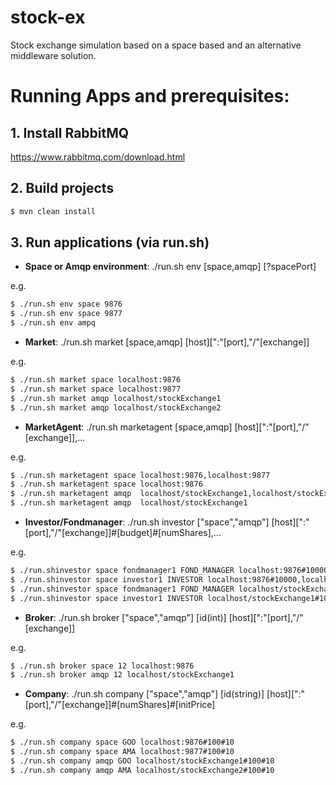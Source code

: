 # stock-ex
Stock exchange simulation based on a space based and an alternative middleware solution.

# Running Apps and prerequisites:

## 1. Install RabbitMQ
https://www.rabbitmq.com/download.html

<!--## 2. Run RabbitMQ Broker
```sh 
$ rabbitmq-server
```-->

## 2. Build projects
```sh 
$ mvn clean install
```
<!--## 4. Run space server:
```sh
$ java -cp java -cp [project-root]/Server/mozartspaces-dist-2.3-SNAPSHOT-r14098-all-with-dependencies.jar:Domain/target/domain-1.0-SNAPSHOT.jar org.mozartspaces.core.Server
```
## 5. Run applications (via java -jar)
```sh
java -jar [project-root]/[application-dir]/target/[application]-1.0-SNAPSHOT.jar --spring.profiles.active=[amqp,space] --[additional_arg]=[value]
```
* **Market**: [application-dir] = Market, [application] = market

e.g. 
```sh
$ java -jar Market/target/market-1.0-SNAPSHOT.jar --spring.profiles.active=space
```
*  **MarketAgent**: [application-dir] = MarketAgent, [application] = marketagent

e.g. 
```sh
$ java -jar MarketAgent/target/marketagent-1.0-SNAPSHOT.jar --spring.profiles.active=space
```

*  **Investor**: [application-dir] = Investor, [application] = investor, arg_id(integer), arg_budget(double)

e.g. 
```sh 
$ java -jar Investor/target/investor-1.0-SNAPSHOT.jar --spring.profiles.active=space --id=123 --budget=10000.0
```
*  **Broker**: [application-dir] = Broker, [application] = broker, arg_id(integer)

e.g. 
```sh 
$ java -jar Broker/target/broker-1.0-SNAPSHOT.jar --spring.profiles.active=space --id=1
```

*  **Company**: [application-dir] = Company, [application] = broker, arg_id(string), arg_numShares(int), arg_initPrice(double)

e.g. 

```sh 
$ java -jar Company/target/company-1.0-SNAPSHOT.jar --spring.profiles.active=space --id=GOO --numShares=100
```
-->
## 3. Run applications (via run.sh)

* **Space or Amqp environment**: ./run.sh env [space,amqp] [?spacePort]

e.g. 
```sh 
$ ./run.sh env space 9876
$ ./run.sh env space 9877
$ ./run.sh env ampq
```

* **Market**: ./run.sh market [space,amqp] [host][":"[port],"/"[exchange]]

e.g. 
```sh 
$ ./run.sh market space localhost:9876
$ ./run.sh market space localhost:9877
$ ./run.sh market amqp localhost/stockExchange1
$ ./run.sh market amqp localhost/stockExchange2

```
*  **MarketAgent**: ./run.sh marketagent [space,amqp] [host][":"[port],"/"[exchange]],...

e.g. 
```sh 
$ ./run.sh marketagent space localhost:9876,localhost:9877
$ ./run.sh marketagent space localhost:9876
$ ./run.sh marketagent amqp  localhost/stockExchange1,localhost/stockExchange2
$ ./run.sh marketagent amqp  localhost/stockExchange1


```
*  **Investor/Fondmanager**: ./run.sh investor ["space","amqp"] [host][":"[port],"/"[exchange]]#[budget]#[numShares],...

e.g. 
```sh 
$ ./run.shinvestor space fondmanager1 FOND_MANAGER localhost:9876#10000#2000,localhost:9877#2000
$ ./run.shinvestor space investor1 INVESTOR localhost:9876#10000,localhost:9877#2000
$ ./run.shinvestor space fondmanager1 FOND_MANAGER localhost/stockExchange1#10000#2000,localhost/stockExchange2#2000
$ ./run.shinvestor space investor1 INVESTOR localhost/stockExchange1#10000,localhost/stockExchange2#2000

```
* **Broker**: ./run.sh broker ["space","amqp"] [id(int)] [host][":"[port],"/"[exchange]]

e.g. 
```sh 
$ ./run.sh broker space 12 localhost:9876
$ ./run.sh broker amqp 12 localhost/stockExchange1
```
* **Company**: ./run.sh company ["space","amqp"] [id(string)] [host][":"[port],"/"[exchange]]#[numShares]#[initPrice]

e.g. 
```sh 
$ ./run.sh company space GOO localhost:9876#100#10
$ ./run.sh company space AMA localhost:9877#100#10
$ ./run.sh company amqp GOO localhost/stockExchange1#100#10
$ ./run.sh company amqp AMA localhost/stockExchange2#100#10
```

